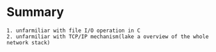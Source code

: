 # Summary

    1. unfarmiliar with file I/O operation in C
    2. unfarmiliar with TCP/IP mechanism(lake a overview of the whole network stack)
